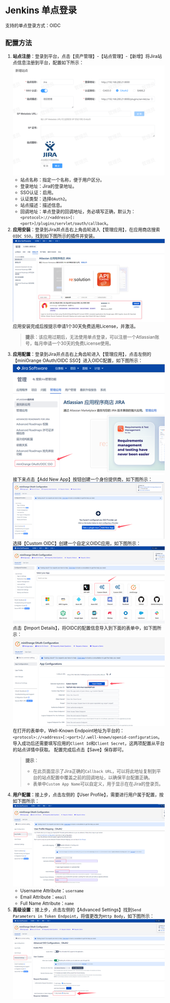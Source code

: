 # Jenkins 单点登录
支持的单点登录方式：OIDC
## 配置方法
1. **站点注册**：登录到平台，点击【资产管理】-【站点管理】-【新增】将Jira站点信息注册到平台，配置如下所示：
   ![img.png](img/jira-site.jpg)
    * 站点名称：指定一个名称，便于用户区分。
    * 登录地址：Jira的登录地址。
    * SSO认证：启用。
    * 认证类型：选择`OAuth2`。
    * 站点描述：描述信息。
    * 回调地址：单点登录的回调地址，务必填写正确，默认为：`<protocol>://<address>[:<port>]/plugins/servlet/oauth/callback`。
2. **应用安装**：登录到Jira并点击右上角齿轮进入【管理应用】，在应用商店搜索`OIDC SSO`，找到如下图所示的插件并安装。
![img.png](img/jira-marketplace.jpg)
   应用安装完成后按提示申请1个30天免费适用License，并激活。
   > **提示**：该应用过期后，无法使用单点登录，可以注册一个Atlassian账号，每月申请一个30天的免费License使用。
3. **应用配置**：登录到Jira并点击右上角齿轮进入【管理应用】，点击左侧的【miniOrange OAuth/OIDC SSO】进入OIDC配置，如下图所示：
![img.png](img/jira-app-config.jpg)
   接下来点击【Add New App】按钮创建一个身份提供商，如下图所示：
![img.png](img/jira-app-config1.jpg)
   选择【Custom OIDC】创建一个自定义OIDC应用，如下图所示：
![img.png](img/jira-app-config2.jpg)
   点击【Import Details】，将OIDC的配置信息导入到下面的表单中，如下图所示：
![img.png](img/jira-app-config3.jpg)
   在打开的表单中，Well-Known Endpoint地址为平台的：`<protocol>://<address>[:<port>]/.well-known/openid-configuration`。导入成功后还需要填写应用的`Client Id`和`Client Secret`，这两项配置从平台的站点详情中获取。
   配置完成后点击【Save】保存即可。
   > **提示**：
   > * 在此页面显示了Jira正确的`Callback URL`，可以将此地址复制到平台的站点配置中覆盖之前的回调地址，以确保平台配置正确。
   > * 表单中`Custom App Name`可以自定义，用于显示在在Jira的登录页。
4. **用户配置**：接上步，点击左侧的【User Profile】，需要进行用户属于配置，按如下图所示：
![img.png](img/jira-app-config5.jpg)
   * Username Attribute：`username`
   * Email Attribute：`email`
   * Full Name Attribute：`name`
5. **高级设置**：接上步，点击左侧的【Advanced Settings】找到`Send Parameters in Token Endpoint`，将值更改为`Http Body`，如下图所示：
![img.png](img/jira-app-config4.jpg)